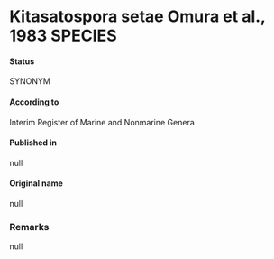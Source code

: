 # Kitasatospora setae Omura et al., 1983 SPECIES

#### Status
SYNONYM

#### According to
Interim Register of Marine and Nonmarine Genera

#### Published in
null

#### Original name
null

### Remarks
null